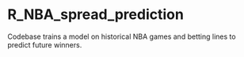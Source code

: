 # R_NBA_spread_prediction
Codebase trains a model on historical NBA games and betting lines to predict future winners.